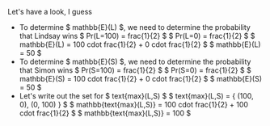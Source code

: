 Let's have a look, I guess

<ul>
<li> To determine $ mathbb{E}(L) $, we need to determine the probability that Lindsay wins 
$ Pr(L=100) = frac{1}{2} $ 
$ Pr(L=0) = frac{1}{2} $ 
$ mathbb{E}(L) = 100 cdot frac{1}{2} + 0 cdot frac{1}{2} $ 
$ mathbb{E}(L) = 50 $
<li> To determine $ mathbb{E}(S) $, we need to determine the probability that Simon wins 
$ Pr(S=100) = frac{1}{2} $ 
$ Pr(S=0) = frac{1}{2} $ 
$ mathbb{E}(S) = 100 cdot frac{1}{2} + 0 cdot frac{1}{2} $ 
$ mathbb{E}(S) = 50 $
<li> Let's write out the set for $ text{max}(L,S) $ 
$ text{max}(L,S) = { (100, 0), (0, 100) } $ 
$ mathbb{text{max}(L,S)} = 100 cdot frac{1}{2} + 100 cdot frac{1}{2} $ 
$ mathbb{text{max}(L,S)} = 100 $
</ul>
